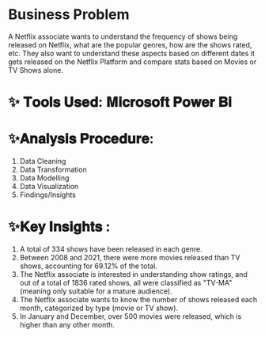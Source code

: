 # Business Problem


A Netflix associate wants to understand the frequency of shows being released on Netflix, what are the popular genres, how are the shows rated, etc. They also want to understand these aspects based on different dates it gets released on the Netflix Platform and compare stats based on Movies or TV Shows alone.

# ✨ 𝐓𝐨𝐨𝐥𝐬 𝐔𝐬𝐞𝐝: 𝐌𝐢𝐜𝐫𝐨𝐬𝐨𝐟𝐭 𝐏𝐨𝐰𝐞𝐫 𝐁𝐢
# ✨𝐀𝐧𝐚𝐥𝐲𝐬𝐢𝐬 𝐏𝐫𝐨𝐜𝐞𝐝𝐮𝐫𝐞:
1. Data Cleaning
2.  Data Transformation
3.  Data Modelling
4.  Data Visualization
5.  Findings/Insights
# ✨𝐊𝐞𝐲 𝐈𝐧𝐬𝐢𝐠𝐡𝐭𝐬 :
1. A total of 334 shows have been released in each genre.
2. Between 2008 and 2021, there were more movies released than TV shows, accounting for 69.12% of the total.
3. The Netflix associate is interested in understanding show ratings, and out of a total of 1836 rated shows, all were classified as "TV-MA" (meaning only suitable for a mature audience).
4. The Netflix associate wants to know the number of shows released each month, categorized by type (movie or TV show).
5. In January and December, over 500 movies were released, which is higher than any other month.
